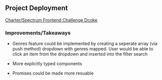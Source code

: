 
## Project Deployment 

[Charter/Spectrum Frontend Challenge Dcoke](https://Dcoke1.github.io/charter-spectrum-challenge/)

### Improvements/Takeaways

- Genres feature could be implemented by creating a seperate array (via push method) dropdown with genres mapped. User would be able to click an item from the dropdown and inserted into the filter search

- More explicitly typed components

- Promises could be made more resuable